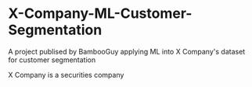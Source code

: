 # X-Company-ML-Customer-Segmentation
A project publised by BambooGuy applying ML into X Company's dataset for customer segmentation 


X Company is a securities company
